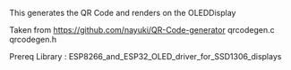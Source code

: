 This generates the QR Code and renders on the OLEDDisplay

Taken from https://github.com/nayuki/QR-Code-generator
    qrcodegen.c
    qrcodegen.h

Prereq Library : ESP8266_and_ESP32_OLED_driver_for_SSD1306_displays
